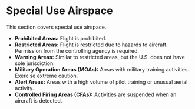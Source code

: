 # Special Use Airspace

This section covers special use airspace.

*   **Prohibited Areas:** Flight is prohibited.
*   **Restricted Areas:** Flight is restricted due to hazards to aircraft. Permission from the controlling agency is required.
*   **Warning Areas:** Similar to restricted areas, but the U.S. does not have sole jurisdiction.
*   **Military Operation Areas (MOAs):** Areas with military training activities. Exercise extreme caution.
*   **Alert Areas:** Areas with a high volume of pilot training or unusual aerial activity.
*   **Controlled Firing Areas (CFAs):** Activities are suspended when an aircraft is detected.